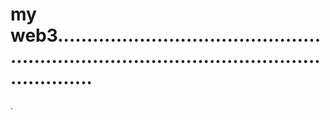 # my web3................................................................................................................
.
